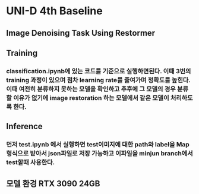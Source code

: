 # UNI-D 4th Baseline
## Image Denoising Task Using Restormer

## Training
### classification.ipynb에 있는 코드를 기준으로 실행하면된다. 이때 3번의 training 과정이 있으며 점차 learning rate를 줄여가며 정확도를 높힌다. 이때 여전히 분류하지 못하는 모델을 확인하고 추후에 그 모델의 경우 분류할 이유가 없기에 image restoration 하는 모델에서 같은 모델이 처리하도록 한다.
## Inference
### 먼저 test.ipynb 에서 실행하면 test이미지에 대한 path와 label을 Map 형식으로 받아서 json파일로 저장 가능하고 이파일을 minjun branch에서 test할때 사용한다.

## 모델 환경 RTX 3090 24GB
